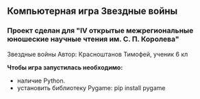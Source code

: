 ## **Компьютерная игра Звездные войны**

### Проект сделан для "IV открытые межрегиональные юношеские научные чтения им. С. П. Королева"

Звездные войны
Автор: Красноштанов Тимофей, ученик 6 кл

**Чтобы игра запустилась необходимо:**
- наличие Python. 
- установить библиотеку Pygame: pip install pygame











